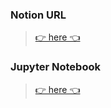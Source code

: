 ### Notion URL
> [👉 here 👈](https://ml-basics.notion.site/6e1077926d5f4f69954a30718777f293?v=56e82f6de62b46ceb6273d4ba27285c2)

### Jupyter Notebook
> [👉 here 👈](./Basic%20Data%20Exploration.ipynb)
